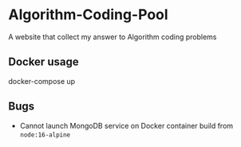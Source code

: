 # Algorithm-Coding-Pool
A website that collect my answer to Algorithm coding problems

## Docker usage
docker-compose up

## Bugs
- Cannot launch MongoDB service on Docker container build from `node:16-alpine`